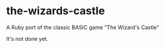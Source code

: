 # the-wizards-castle
A Ruby port of the classic BASIC game "The Wizard's Castle"

It's not done yet.

